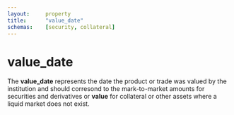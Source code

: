 ```yaml
---
layout:		property
title:		"value_date"
schemas:	[security, collateral]
---
```


# value_date
The **value_date** represents the date the product or trade was valued by the institution and should corresond to the mark-to-market amounts for securities and derivatives or **value** for collateral or other assets where a liquid market does not exist.
